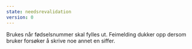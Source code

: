 ```yaml
---
state: needsrevalidation
version: 0
---
```

Brukes når fødselsnummer skal fylles ut. Feimelding dukker opp dersom bruker forsøker å skrive noe annet en siffer.
